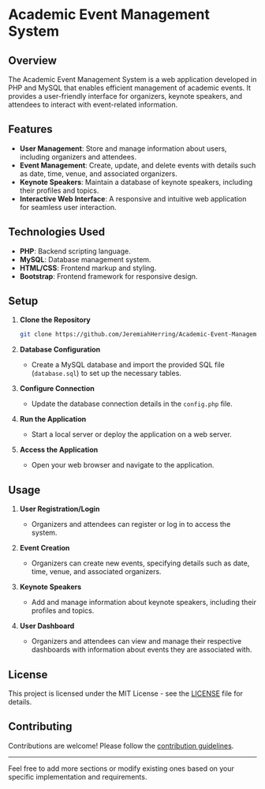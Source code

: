 # Academic Event Management System

## Overview

The Academic Event Management System is a web application developed in PHP and MySQL that enables efficient management of academic events. It provides a user-friendly interface for organizers, keynote speakers, and attendees to interact with event-related information.

## Features

- **User Management**: Store and manage information about users, including organizers and attendees.
- **Event Management**: Create, update, and delete events with details such as date, time, venue, and associated organizers.
- **Keynote Speakers**: Maintain a database of keynote speakers, including their profiles and topics.
- **Interactive Web Interface**: A responsive and intuitive web application for seamless user interaction.

## Technologies Used

- **PHP**: Backend scripting language.
- **MySQL**: Database management system.
- **HTML/CSS**: Frontend markup and styling.
- **Bootstrap**: Frontend framework for responsive design.

## Setup

1. **Clone the Repository**

   ```bash
   git clone https://github.com/JeremiahHerring/Academic-Event-Management.git
   ```

2. **Database Configuration**

   - Create a MySQL database and import the provided SQL file (`database.sql`) to set up the necessary tables.

3. **Configure Connection**

   - Update the database connection details in the `config.php` file.

4. **Run the Application**

   - Start a local server or deploy the application on a web server.

5. **Access the Application**

   - Open your web browser and navigate to the application.

## Usage

1. **User Registration/Login**

   - Organizers and attendees can register or log in to access the system.

2. **Event Creation**

   - Organizers can create new events, specifying details such as date, time, venue, and associated organizers.

3. **Keynote Speakers**

   - Add and manage information about keynote speakers, including their profiles and topics.

4. **User Dashboard**

   - Organizers and attendees can view and manage their respective dashboards with information about events they are associated with.

## License

This project is licensed under the MIT License - see the [LICENSE](LICENSE) file for details.

## Contributing

Contributions are welcome! Please follow the [contribution guidelines](CONTRIBUTING.md).

---

Feel free to add more sections or modify existing ones based on your specific implementation and requirements.
